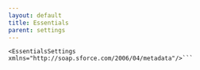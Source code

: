 ```yaml
---
layout: default
title: Essentials
parent: settings
---
```


```<?xml version="1.0" encoding="UTF-8"?>
<EssentialsSettings xmlns="http://soap.sforce.com/2006/04/metadata"/>```
